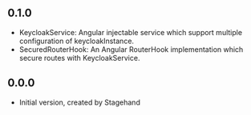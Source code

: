 ## 0.1.0

- KeycloakService: Angular injectable service which support multiple configuration of keycloakInstance.
- SecuredRouterHook: An Angular RouterHook implementation which secure routes with KeycloakService.

## 0.0.0

- Initial version, created by Stagehand
